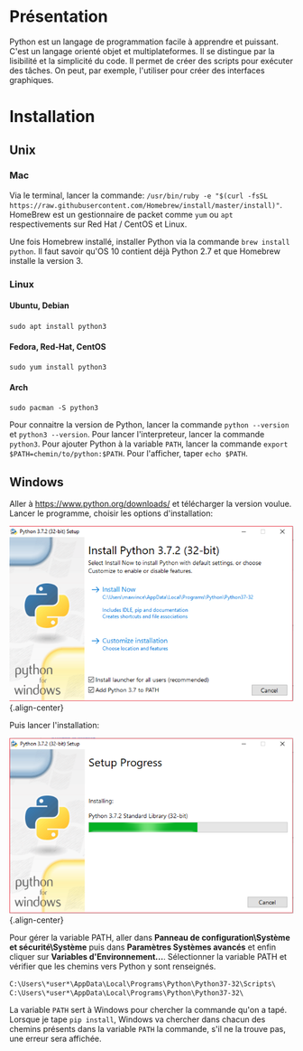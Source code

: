 <!-- TITLE: Python - Introduction -->
<!-- SUBTITLE: A quick summary of Introduction -->

# Présentation
Python est un langage de programmation facile à apprendre et puissant. C'est un langage orienté objet et multiplateformes.
Il se distingue par la lisibilité et la simplicité du code. Il permet de créer des scripts pour exécuter des tâches.
On peut, par exemple, l'utiliser pour créer des interfaces graphiques.

# Installation
## Unix
### Mac
Via le terminal, lancer la commande: `/usr/bin/ruby -e "$(curl -fsSL https://raw.githubusercontent.com/Homebrew/install/master/install)"`.
HomeBrew est un gestionnaire de packet comme `yum` ou `apt` respectivements sur Red Hat / CentOS et Linux.

Une fois Homebrew installé, installer Python via la commande `brew install python`.
Il faut savoir qu'OS 10 contient déjà Python 2.7 et que Homebrew installe la version 3.

### Linux
#### Ubuntu, Debian
`sudo apt install python3`

#### Fedora, Red-Hat, CentOS
`sudo yum install python3`

#### Arch
`sudo pacman -S python3`

Pour connaitre la version de Python, lancer la commande `python --version` et `python3 --version`.
Pour lancer l'interpreteur, lancer la commande `python3`.
Pour ajouter Python à la variable `PATH`, lancer la commande `export $PATH=chemin/to/python:$PATH`. Pour l'afficher, taper `echo $PATH`.

## Windows
Aller à https://www.python.org/downloads/ et télécharger la version voulue.
Lancer le programme, choisir les options d'installation:

![Install Python Windows 1](/uploads/python/install-python-windows-1.png "Install Python Windows 1"){.align-center}

Puis lancer l'installation:

![Install Python Windows 2](/uploads/python/install-python-windows-2.png "Install Python Windows 2"){.align-center}

Pour gérer la variable PATH, aller dans **Panneau de configuration\Système et sécurité\Système** puis dans **Paramètres Systèmes avancés** et enfin cliquer sur **Variables d'Environnement...**. Sélectionner la variable PATH et vérifier que les chemins vers Python y sont renseignés.

```text
C:\Users\*user*\AppData\Local\Programs\Python\Python37-32\Scripts\
C:\Users\*user*\AppData\Local\Programs\Python\Python37-32\
```
La variable `PATH` sert à Windows pour chercher la commande qu'on a tapé. Lorsque je tape `pip install`, Windows va chercher dans chacun des chemins présents dans la variable `PATH` la commande, s'il ne la trouve pas, une erreur sera affichée.


